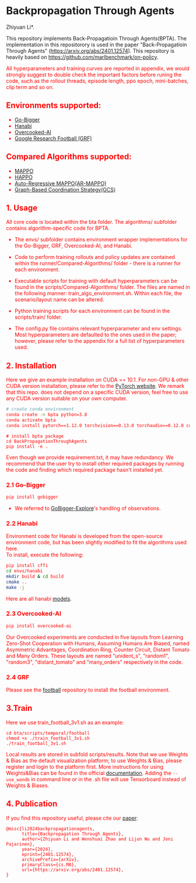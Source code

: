 # Backpropagation Through Agents

Zhiyuan Li*. 

This repository implements Back-Propagatioin Through Agents(BPTA). The implementation in this repositorory is used in the paper "Back-Propagatioin Through Agents" (https://arxiv.org/abs/2401.12574). This repository is heavily based on https://github.com/marlbenchmark/on-policy.

<font color="red"> All hyperparameters and training curves are reported in appendix, we would strongly suggest to double check the important factors before runing the code, such as the rollout threads, episode length, ppo epoch, mini-batches, clip term and so on.
 

## Environments supported:

- [Go-Bigger](https://github.com/opendilab/GoBigger)
- [Hanabi](https://github.com/deepmind/hanabi-learning-environment)
- [Overcooked-AI](https://github.com/HumanCompatibleAI/overcooked_ai)
- [Google Research Football (GRF)](https://github.com/google-research/football)


## Compared Algorithms supported:

- [MAPPO](https://github.com/marlbenchmark/on-policy)
- [HAPPO](https://github.com/cyanrain7/TRPO-in-MARL)
- [Auto-Regressive MAPPO(AR-MAPPO)](https://github.com/garrett4wade/revisiting_marl)
- [Graph-Based Coordination Strategy(GCS)](https://github.com/Amanda-1997/GCS_aamas337)


## 1. Usage

All core code is located within the bta folder. The algorithms/ subfolder contains algorithm-specific code
for BPTA. 

* The envs/ subfolder contains environment wrapper implementations for the Go-Bigger, GRF, Overcooked-AI, and Hanabi. 

* Code to perform training rollouts and policy updates are contained within the runner/Compared-Algorithms/ folder - there is a runner for 
each environment. 

* Executable scripts for training with default hyperparameters can be found in the scripts/Compared-Algorithms/ folder. The files are named
in the following manner: train_algo_environment.sh. Within each file, the scenario/layout name can be altered. 
* Python training scripts for each environment can be found in the scripts/train/ folder. 

* The config.py file contains relevant hyperparameter and env settings. Most hyperparameters are defaulted to the ones
used in the paper; however, please refer to the appendix for a full list of hyperparameters used. 


## 2. Installation

 Here we give an example installation on CUDA == 10.1. For non-GPU & other CUDA version installation, please refer to the [PyTorch website](https://pytorch.org/get-started/locally/). We remark that this repo. does not depend on a specific CUDA version, feel free to use any CUDA version suitable on your own computer.

``` Bash
# create conda environment
conda create -n bpta python=3.8
conda activate bpta
conda install pytorch==1.12.0 torchvision==0.13.0 torchaudio==0.12.0 cudatoolkit=11.3 -c pytorch
```

```
# install bpta package
cd BackPropagationThroughAgents
pip install -e .
```

Even though we provide requirement.txt, it may have redundancy. We recommend that the user try to install other required packages by running the code and finding which required package hasn't installed yet.

### 2.1 Go-Bigger

   

``` Bash
pip install gobigger
```

* We referred to [GoBigger-Explore](https://github.com/opendilab/Gobigger-Explore)'s handling of observations.


### 2.2 Hanabi
Environment code for Hanabi is developed from the open-source environment code, but has been slightly modified to fit the algorithms used here.  
To install, execute the following:
``` Bash
pip install cffi
cd envs/hanabi
mkdir build & cd build
cmake ..
make -j
```
Here are all hanabi [models](https://drive.google.com/drive/folders/1RIcP_rG9NY9UzaWfFsIncDcjASk5h4Nx?usp=sharing).

### 2.3 Overcooked-AI

``` Bash
pip install overcooked-ai
```

Our Overcooked experiments are conducted in five layouts from Learning Zero-Shot Cooperation with Humans, Assuming Humans Are Biased, named Asymmetric Advantages, Coordination Ring, Counter Circuit, Distant Tomato and Many Orders. These layouts are named "unident_s", "random1", "random3", "distant_tomato" and "many_orders" respectively in the code.

### 2.4 GRF

Please see the [football](https://github.com/google-research/football/blob/master/README.md) repository to install the football environment.

## 3.Train
Here we use train_football_3v1.sh as an example:
```
cd bta/scripts/temporal/football
chmod +x ./train_football_3v1.sh
./train_football_3v1.sh
```
Local results are stored in subfold scripts/results. Note that we use Weights & Bias as the default visualization platform; to use Weights & Bias, please register and login to the platform first. More instructions for using Weights&Bias can be found in the official [documentation](https://docs.wandb.ai/). Adding the `--use_wandb` in command line or in the .sh file will use Tensorboard instead of Weights & Biases. 


## 4. Publication

If you find this repository useful, please cite our [paper](https://arxiv.org/abs/2401.12574):
```
@misc{li2024backpropagationagents,
      title={Backpropagation Through Agents}, 
      author={Zhiyuan Li and Wenshuai Zhao and Lijun Wu and Joni Pajarinen},
      year={2024},
      eprint={2401.12574},
      archivePrefix={arXiv},
      primaryClass={cs.MA},
      url={https://arxiv.org/abs/2401.12574}, 
}
```

